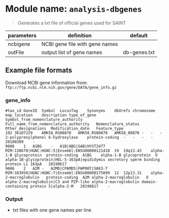 # Module name: `analysis-dbgenes`

> Generates a txt file of official genes used for SAINT

| parameters | definition | default |
|------------|------------|---------|
| ncbigene | NCBI gene file with gene names  | |
| outFile | output list of gene names | db-genes.txt |

## Example file formats

Download NCBI gene information from: `ftp://ftp.ncbi.nlm.nih.gov/gene/DATA/gene_info.gz`

### gene_info
```
#tax_id	GeneID	Symbol	LocusTag	Synonyms	dbXrefs	chromosome	map_location	description	type_of_gene	Symbol_from_nomenclature_authority	Full_name_from_nomenclature_authority	Nomenclature_status	Other_designations	Modification_date	Feature_type
192	36107229	AMK58_RS00870	AMK58_RS00870	AMK58_00870	-	-	-	2-polyprenylphenol 6-hydroxylase	protein-coding	-	-	-	-	20180309	-
9606	1	A1BG	-	A1B|ABG|GAB|HYST2477	MIM:138670|HGNC:HGNC:5|Ensembl:ENSG00000121410	19	19q13.43	alpha-1-B glycoprotein	protein-coding	A1BG	alpha-1-B glycoprotein	O	alpha-1B-glycoprotein|HEL-S-163pA|epididymis secretory sperm binding protein Li 163pA	20190617	-
9606	2	A2M	-	A2MD|CPAMD5|FWP007|S863-7	MIM:103950|HGNC:HGNC:7|Ensembl:ENSG00000175899	12	12p13.31	alpha-2-macroglobulin	protein-coding	A2M	alpha-2-macroglobulin	O	alpha-2-macroglobulin|C3 and PZP-like alpha-2-macroglobulin domain-containing protein 5|alpha-2-M	20190817	-
```

### Output
* txt files with one gene names per line